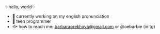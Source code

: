 ✨hello, world✨

- 🐬 currently working on my english pronunciation
- 🐳 teen programmer
- 🐟 how to reach me: barbaraorekhova@gmail.com or @oebarbie (in tg)

